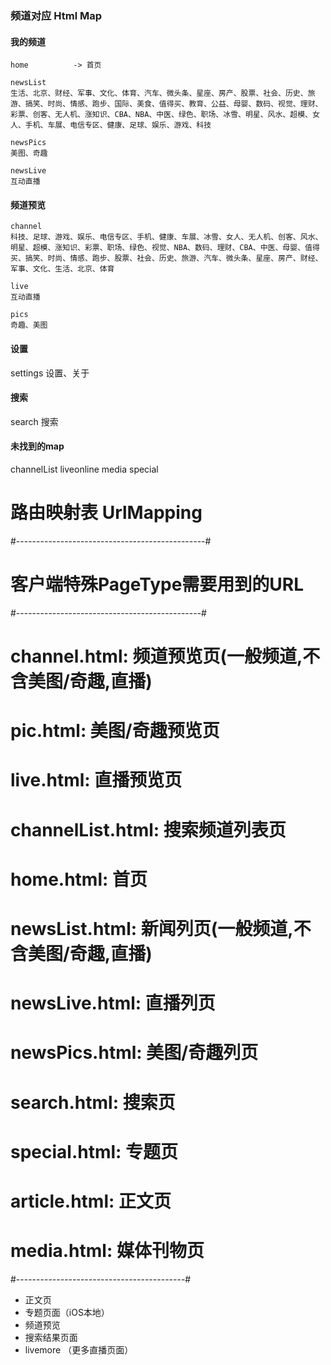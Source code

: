 ### 频道对应 Html Map

#### 我的频道

```
home          -> 首页

newsList
生活、北京、财经、军事、文化、体育、汽车、微头条、星座、房产、股票、社会、历史、旅游、搞笑、时尚、情感、跑步、国际、美食、值得买、教育、公益、母婴、数码、视觉、理财、彩票、创客、无人机、涨知识、CBA、NBA、中医、绿色、职场、冰雪、明星、风水、超模、女人、手机、车展、电信专区、健康、足球、娱乐、游戏、科技

newsPics
美图、奇趣

newsLive
互动直播

```

#### 频道预览

```
channel
科技、足球、游戏、娱乐、电信专区、手机、健康、车展、冰雪、女人、无人机、创客、风水、明星、超模、涨知识、彩票、职场、绿色、视觉、NBA、数码、理财、CBA、中医、母婴、值得买、搞笑、时尚、情感、跑步、股票、社会、历史、旅游、汽车、微头条、星座、房产、财经、军事、文化、生活、北京、体育

live
互动直播

pics
奇趣、美图
```

#### 设置

settings
设置、关于


#### 搜索

search
搜索


#### 未找到的map

channelList
liveonline
media
special



# 路由映射表 UrlMapping

#-----------------------------------------------#
#      客户端特殊PageType需要用到的URL            #
#----------------------------------------------#
#      channel.html:            频道预览页(一般频道,不含美图/奇趣,直播)
#      pic.html:                美图/奇趣预览页
#      live.html:               直播预览页
#      channelList.html:        搜索频道列表页
#      home.html:               首页
#      newsList.html:           新闻列页(一般频道,不含美图/奇趣,直播)
#      newsLive.html:           直播列页
#      newsPics.html:           美图/奇趣列页
#      search.html:             搜索页
#      special.html:            专题页
#      article.html:            正文页
#      media.html:              媒体刊物页
#------------------------------------------#

- 正文页
- 专题页面（iOS本地）
- 频道预览
- 搜索结果页面
- livemore （更多直播页面）

